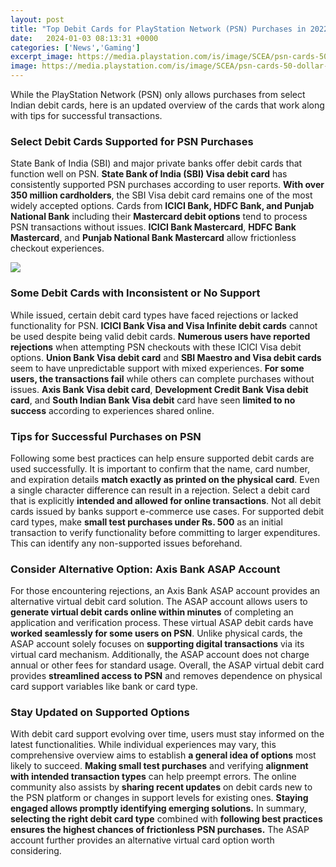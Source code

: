 ```yaml
---
layout: post
title: "Top Debit Cards for PlayStation Network (PSN) Purchases in 2022"
date:   2024-01-03 08:13:31 +0000
categories: ['News','Gaming']
excerpt_image: https://media.playstation.com/is/image/SCEA/psn-cards-50-dollar-01-us-14mar18?$native_t$
image: https://media.playstation.com/is/image/SCEA/psn-cards-50-dollar-01-us-14mar18?$native_t$
---
```


While the PlayStation Network (PSN) only allows purchases from select Indian debit cards, here is an updated overview of the cards that work along with tips for successful transactions. 
### Select Debit Cards Supported for PSN Purchases
State Bank of India (SBI) and major private banks offer debit cards that function well on PSN. 
**State Bank of India (SBI) Visa debit card** has consistently supported PSN purchases according to user reports. **With over 350 million cardholders**, the SBI Visa debit card remains one of the most widely accepted options. 
Cards from **ICICI Bank, HDFC Bank, and Punjab National Bank** including their **Mastercard debit options** tend to process PSN transactions without issues. **ICICI Bank Mastercard**, **HDFC Bank Mastercard**, and **Punjab National Bank Mastercard** allow frictionless checkout experiences.

![](https://media.playstation.com/is/image/SCEA/psn-cards-50-dollar-01-us-14mar18?$native_t$)
### Some Debit Cards with Inconsistent or No Support  
While issued, certain debit card types have faced rejections or lacked functionality for PSN.
**ICICI Bank Visa and Visa Infinite debit cards** cannot be used despite being valid debit cards. **Numerous users have reported rejections** when attempting PSN checkouts with these ICICI Visa debit options.
**Union Bank Visa debit card** and **SBI Maestro and Visa debit cards** seem to have unpredictable support with mixed experiences. **For some users, the transactions fail** while others can complete purchases without issues. 
**Axis Bank Visa debit card**, **Development Credit Bank Visa debit card**, and **South Indian Bank Visa debit** card have seen **limited to no success** according to experiences shared online.
### Tips for Successful Purchases on PSN
Following some best practices can help ensure supported debit cards are used successfully.
It is important to confirm that the name, card number, and expiration details **match exactly as printed on the physical card**. Even a single character difference can result in a rejection.
Select a debit card that is explicitly **intended and allowed for online transactions**. Not all debit cards issued by banks support e-commerce use cases. 
For supported debit card types, make **small test purchases under Rs. 500** as an initial transaction to verify functionality before committing to larger expenditures. This can identify any non-supported issues beforehand.
### Consider Alternative Option: Axis Bank ASAP Account  
For those encountering rejections, an Axis Bank ASAP account provides an alternative virtual debit card solution.
The ASAP account allows users to **generate virtual debit cards online within minutes** of completing an application and verification process. These virtual ASAP debit cards have **worked seamlessly for some users on PSN**.
Unlike physical cards, the ASAP account solely focuses on **supporting digital transactions** via its virtual card mechanism. Additionally, the ASAP account does not charge annual or other fees for standard usage.
Overall, the ASAP virtual debit card provides **streamlined access to PSN** and removes dependence on physical card support variables like bank or card type.
### Stay Updated on Supported Options
With debit card support evolving over time, users must stay informed on the latest functionalities. 
While individual experiences may vary, this comprehensive overview aims to establish **a general idea of options** most likely to succeed. **Making small test purchases** and verifying **alignment with intended transaction types** can help preempt errors.
The online community also assists by **sharing recent updates** on debit cards new to the PSN platform or changes in support levels for existing ones. **Staying engaged allows promptly identifying emerging solutions.**
In summary, **selecting the right debit card type** combined with **following best practices ensures the highest chances of frictionless PSN purchases.** The ASAP account further provides an alternative virtual card option worth considering.